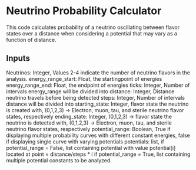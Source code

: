 # Neutrino Probability Calculator
This code calculates probability of a neutrino oscillating between flavor states over a distance when considering a potential that may vary as a function of distance.

## Inputs

Neutrinos: Integer, Values 2-4 indicate the number of neutrino flavors in the analysis.
energy_range_start: Float, the startingpoint of energies
energy_range_end: Float, the endpoint of energies
ticks: Integer, Number of intervals energy_range will be divided into
distance: Integer, Distance neutrino travels before being detected
steps: Integer, Number of intervals distance will be divided into
starting_state: Integer, flavor state the neutrino is created with, (0,1,2,3) -> Electron, muon, tau, and sterile neutrino flavor states, respectively
ending_state: Integer, (0,1,2,3) -> flavor state the neutrino is detected with, (0,1,2,3) -> Electron, muon, tau, and sterile neutrino flavor states, respectively
potential_range: Boolean, True if displaying multiple probability curves with different constant energies, false if displaying single curve with varying potentials
potentials: list, if potential_range = False, list containing potential with value potential[i] located at point = distance/steps * i
if potential_range = True, list containing multiple potential constants to be analyzed.
